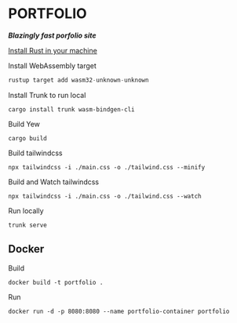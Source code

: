 # PORTFOLIO

**_Blazingly fast porfolio site_**

[Install Rust in your machine](https://www.rust-lang.org/tools/install)

Install WebAssembly target

```rust
rustup target add wasm32-unknown-unknown
```

Install Trunk to run local

```
cargo install trunk wasm-bindgen-cli
```

Build Yew

```
cargo build
```

Build tailwindcss

```
npx tailwindcss -i ./main.css -o ./tailwind.css --minify
```

Build and Watch tailwindcss

```
npx tailwindcss -i ./main.css -o ./tailwind.css --watch
```

Run locally

```
trunk serve
```

## Docker

Build

```
docker build -t portfolio .
```

Run

```
docker run -d -p 8080:8080 --name portfolio-container portfolio
```
